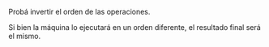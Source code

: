 Probá invertir el orden de las operaciones.

Si bien la máquina lo ejecutará en un orden diferente, el resultado final será el mismo.